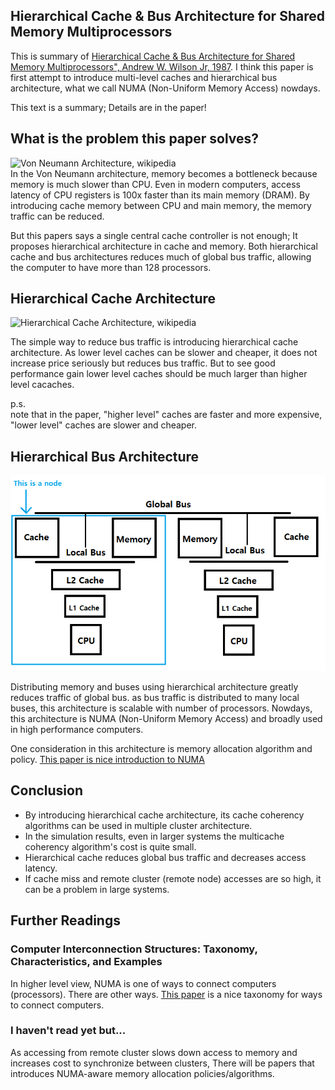## Hierarchical Cache & Bus Architecture for Shared Memory Multiprocessors

This is summary of [Hierarchical Cache & Bus Architecture for Shared Memory Multiprocessors", Andrew W. Wilson Jr, 1987](https://dl.acm.org/doi/10.1145/30350.30378). I think this paper is first attempt to introduce multi-level caches and hierarchical bus architecture, what we call NUMA (Non-Uniform Memory Access) nowdays.    

This text is a summary; Details are in the paper!

## What is the problem this paper solves?

![Von Neumann Architecture, wikipedia](https://upload.wikimedia.org/wikipedia/commons/thumb/e/e5/Von_Neumann_Architecture.svg/1920px-Von_Neumann_Architecture.svg.png)  
In the Von Neumann architecture, memory becomes a bottleneck because memory is much slower than CPU. Even in modern computers, access latency of CPU registers is 100x faster than its main memory (DRAM). By introducing cache memory between CPU and main memory, the memory traffic can be reduced.  

But this papers says a single central cache controller is not enough; It proposes hierarchical architecture in cache and memory. Both hierarchical cache and bus architectures reduces much of global bus traffic, allowing the computer to have more than 128 processors.

## Hierarchical Cache Architecture

![Hierarchical Cache Architecture, wikipedia](https://upload.wikimedia.org/wikipedia/commons/e/e8/Shared_private.png)

The simple way to reduce bus traffic is introducing hierarchical cache architecture. As lower level caches can be slower and cheaper, it does not increase price seriously but reduces bus traffic. But to see good performance gain lower level caches should be much larger than higher level cacaches.

p.s.  
note that in the paper, "higher level" caches are faster and more expensive, "lower level" caches are slower and cheaper.  

## Hierarchical Bus Architecture

![images/NUMA.png](images/NUMA.png)

Distributing memory and buses using hierarchical architecture greatly reduces traffic of global bus. as bus traffic is distributed to many local buses, this architecture is scalable with number of processors. Nowdays, this architecture is NUMA (Non-Uniform Memory Access) and broadly used in high performance computers.  

One consideration in this architecture is memory allocation algorithm and policy. [This paper is nice introduction to NUMA](https://queue.acm.org/detail.cfm?id=2513149)

## Conclusion

- By introducing hierarchical cache architecture, its cache coherency algorithms can be used in multiple cluster architecture.
- In the simulation results, even in larger systems the multicache coherency algorithm's cost is quite small.
- Hierarchical cache reduces global bus traffic and decreases access latency.
- If cache miss and remote cluster (remote node) accesses are so high, it can be a problem in large systems.

## Further Readings

### Computer Interconnection Structures: Taxonomy, Characteristics, and Examples

In higher level view, NUMA is one of ways to connect computers (processors). There are other ways. [This paper](/Computer%20Architecture/Computer%20Interconnection/Computer%20Interconnection%20Structures:%20Taxonomy%2C%20Characteristics%2C%20and%20Examples/summary.md) is a nice taxonomy for ways to connect computers.  

### I haven't read yet but...

As accessing from remote cluster slows down access to memory and increases cost to synchronize between clusters, There will be papers that introduces NUMA-aware memory allocation policies/algorithms.  
